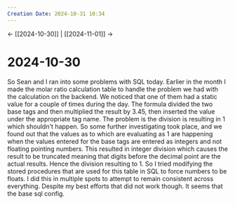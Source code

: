 ```yaml
---
Creation Date: 2024-10-31 10:34
---
```


<- [[2024-10-30]] | [[2024-11-01]]  ->

# 2024-10-30
So Sean and I ran into some problems with SQL today. Earlier in the month I made the molar ratio calculation table to handle the problem we had with the calculation on the backend. We noticed that one of them had a static value for a couple of times during the day. The formula divided the two base tags and then multiplied the result by 3.45, then inserted the value under the appropriate tag name. The problem is the division is resulting in 1 which shouldn't happen. So some further investigating took place, and we found out that the values as to which are evaluating as 1 are happening when the values entered for the base tags are entered as integers and not floating pointing numbers. This resulted in integer division which causes the result to be truncated meaning that digits before the decimal point are the actual results. Hence the division resulting to 1. So I tried modifying the stored procedures that are used for this table in SQL to force numbers to be floats. I did this in multiple spots to attempt to remain consistent across everything. Despite my best efforts that did not work though. It seems that the base sql config.
